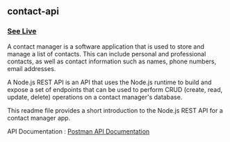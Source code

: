 ## contact-api   

###  [See Live](https://contactapi.vercel.app/api/contacts)


A contact manager is a software application that is used to store and manage a list of contacts. This can include personal and professional contacts, as well as contact information such as names, phone numbers, email addresses. 

A Node.js REST API is an API that uses the Node.js runtime  to build and expose a set of endpoints that can be used to perform CRUD (create, read, update, delete) operations on a contact manager's database.

This readme file provides a short introduction to the Node.js REST API for a contact manager app.

API Documentation  :  [Postman API Documentation ](https://documenter.getpostman.com/view/26470243/2s93XyTNGE)

